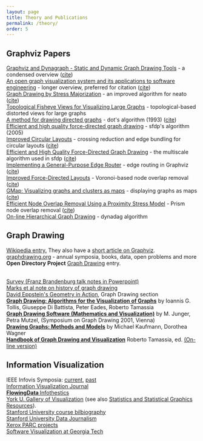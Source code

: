 ```yaml
---
layout: page
title: Theory and Publications
permalink: /theory/
order: 5
---
```


<h2>Graphviz Papers</h2>

<a href="{{ site.url }}/_pages/Documentation/EGKNW03.pdf" target="_blank">Graphviz and Dynagraph - Static and Dynamic Graph Drawing Tools</a> - a condensed overview (<a href="http://citeseerx.ist.psu.edu/viewdoc/summary?doi=10.1.1.96.3776">cite</a>)<br />
<a href="{{ site.url }}/_pages/Documentation/GN99.pdf" target="_blank">An open graph visualization system and its applications to software engineering</a> - longer overview, preferred for citation (<a target="_blank" href="http://citeseerx.ist.psu.edu/viewdoc/summary?doi=10.1.1.106.5621">cite</a>)<br />
<a href="{{ site.url }}/_pages/Documentation/GKN04.pdf" target="_blank">Graph Drawing by Stress Majorization</a>  - an improved algorithm for neato (<a href="http://www.springerlink.com/content/jrn52j7cx8grcy6v" target="_blank">cite</a>)<br />
<a href="{{ site.url }}/_pages/Documentation/GKN04a.pdf" target="_blank">Topological Fisheye Views for Visualizing Large Graphs</a> - topological-based distorted views for large graphs<br />
<a href="{{ site.url }}/_pages/Documentation/TSE93.pdf" target="_blank">A method for drawing directed graphs</a> - dot's algorithm (1993) (<a target="_blank" href="http://citeseerx.ist.psu.edu/viewdoc/summary?doi=10.1.1.3.8982">cite</a>)<br />
<a href="http://yifanhu.net/PUB/graph_draw.pdf" target="_blank">Efficient and high quality force-directed graph drawing</a> - sfdp's algorithm (2005) <br />
<a href="{{ site.url }}/_pages/Documentation/GK06.pdf" target="_blank">Improved Circular Layouts</a> - crossing reduction and edge bundling for circular layouts (<a href="http://www.springerlink.com/content/e0t5172328185qh0">cite</a>)<br />
<a href="{{ site.url }}/_pages/Documentation/Hu05.pdf" target="_blank">Efficient and High Quality Force-Directed Graph Drawing</a> - the multiscale algorithm used in sfdp (<a href="http://www.mathematica-journal.com/issue/v10i1/graph_draw.html" target="_blank">cite</a>)<br />
<a href="{{ site.url }}/_pages/Documentation/DGKN97.pdf" target="_blank">Implementing a General-Purpose Edge Router</a> - edge routing in Graphviz (<a href="http://www.springerlink.com/content/bh38049246662058">cite</a>)<br />
<a href="{{ site.url }}/_pages/Documentation/GN98.pdf" target="_blank">Improved Force-Directed Layouts</a> - Voronoi-based node overlap removal (<a href="http://www.springerlink.com/content/9lpu2h2qkgjlc9r5">cite</a>)<br />
<a href="{{ site.url }}/_pages/Documentation/GHK09.pdf" target="_blank">GMap: Visualizing graphs and clusters as maps</a> - displaying graphs as maps (<a href="http://citeseerx.ist.psu.edu/viewdoc/summary?doi=10.1.1.154.8753">cite</a>)<br />
<a href="{{ site.url }}/_pages/Documentation/GH10.pdf" target="_blank">Efficient Node Overlap Removal Using a Proximity Stress Model</a> - Prism node overlap removal (<a href="http://www.springerlink.com/content/v631x1202456450u">cite</a>)<br />
<a href="{{ site.url }}/_pages/Documentation/NW01.pdf" target="_blank">On-line Hierarchical Graph Drawing</a> - dynadag algorithm<br />

<h2>Graph Drawing</h2>

<p><a href="http://en.wikipedia.org/wiki/Graph_drawing">Wikipedia entry.</a> They also have a <a href="http://en.wikipedia.org/wiki/Graphviz">short article on Graphviz</a>.<br />
<a href="http://www.graphdrawing.org/index.html">graphdrawing.org</a> - annual symposia, books, data, open problems and more<br />
<strong>Open</strong> <strong>Directory</strong> <strong>Project</strong> <a href="http://www.dmoz.org/Science/Math/Combinatorics/Software/Graph_Drawing/">Graph Drawing</a> entry.</p>
<p><br />
<a href="http://www.csse.monash.edu.au/~gfarr/research/GraphDrawing02-Mel.ppt"> Survey (Franz Brandenburg talk notes in Powerpoint)</a><br />
<a href="http://www.merl.com/papers/TR2001-49/">Marks et al note on history of graph drawing</a><br />
<a href="http://www.ics.uci.edu/~eppstein/gina/gdraw.html">David Eppstein's Geometry in Action</a>, Graph Drawing section<br />
<b><a href="http://www.amazon.com/exec/obidos/tg/detail/-/0133016153/qid=1089229182/sr=8-1/ref=sr_8_xs_ap_i1_xgl14/103-2475216-1750235?v=glance&amp;s=books&amp;n=507846">Graph Drawing: Algorithms for the Visualization of Graphs</a></b> by Ioannis G. Tollis, Giuseppe Di Battista, Peter Eades, Roberto Tamassia<br />
<a href="http://www.amazon.com/exec/obidos/tg/detail/-/3540008810/qid=1089229286/sr=1-3/ref=sr_1_3/103-2475216-1750235?v=glance&amp;s=books"> <b>Graph Drawing Software (Mathematics and Visualization)</b></a> by M. Junger, Petra Mutzel, (Symposium on Graph Drawing 2001, Vienna)<br />
<a href="http://www.amazon.com/exec/obidos/tg/detail/-/3540420622/qid=1089229286/sr=1-8/ref=sr_1_8/103-2475216-1750235?v=glance&amp;s=books"> <b>Drawing Graphs: Methods and Models</b></a> by Michael Kaufmann, Dorothea Wagner<br />
<a href="http://www.amazon.com/Handbook-Visualization-Discrete-Mathematics-Applications/dp/1584884126%3FSubscriptionId%3DAKIAILSHYYTFIVPWUY6Q%26tag%3Dduckduckgo-d-20%26linkCode%3Dxm2%26camp%3D2025%26creative%3D165953%26creativeASIN%3D1584884126"> <b>Handbook of Graph Drawing and Visualization</b></a> Roberto Tamassia, ed. <a href="http://cs.brown.edu/~rt/gdhandbook/">(On-line version)</a></p>
<h2>Information Visualization</h2>
IEEE Infovis Symposia: <a href="http://vis.computer.org">current</a>, <a href="http://www.infovis.org/">past</a> <br />
<a href="http://www.palgrave-journals.com/ivs/">Information Visualization Journal</a><br />
<strong><a href="http://flowingdata.com/">FlowingData             </a></strong><a href="http://infosthetics.com/">Infothestics</a><br />
<a href="http://www.datavis.ca/gallery/index.php">York U. Gallery of Visualization</a> (see also <a href="http://www.math.yorku.ca/SCS/StatResource.html">Statistics and Statistical Graphics Resources</a>). <br />
<a href="http://graphics.stanford.edu/courses/cs348c-96-fall/resources.html"> Stanford University course bilbiography<br />
</a><a href="http://datajournalism.stanford.edu/">Stanford University Data Journalism</a><br />
<a href="http://www2.parc.com/istl/projects/uir/projects/ii.html">Xerox PARC projects</a> <br />
<a href="http://www.gvu.gatech.edu/">Software Visualization at Georgia Tech</a></p>
